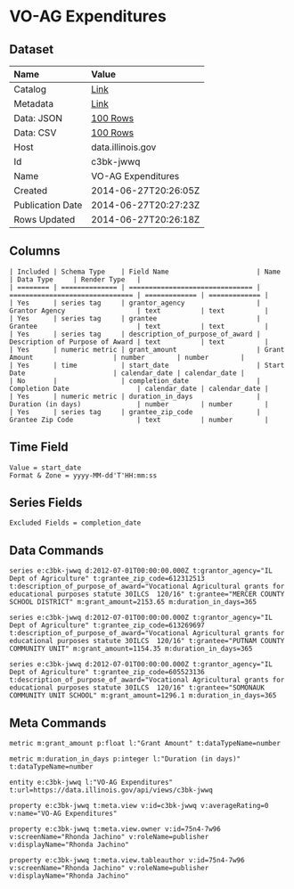 # VO-AG Expenditures

## Dataset

| Name | Value |
| :--- | :---- |
| Catalog | [Link](https://catalog.data.gov/dataset/vo-ag-expenditures-9b3cf) |
| Metadata | [Link](https://data.illinois.gov/api/views/c3bk-jwwq) |
| Data: JSON | [100 Rows](https://data.illinois.gov/api/views/c3bk-jwwq/rows.json?max_rows=100) |
| Data: CSV | [100 Rows](https://data.illinois.gov/api/views/c3bk-jwwq/rows.csv?max_rows=100) |
| Host | data.illinois.gov |
| Id | c3bk-jwwq |
| Name | VO-AG Expenditures |
| Created | 2014-06-27T20:26:05Z |
| Publication Date | 2014-06-27T20:27:23Z |
| Rows Updated | 2014-06-27T20:26:18Z |

## Columns

```ls
| Included | Schema Type    | Field Name                      | Name                            | Data Type     | Render Type   |
| ======== | ============== | =============================== | =============================== | ============= | ============= |
| Yes      | series tag     | grantor_agency                  | Grantor Agency                  | text          | text          |
| Yes      | series tag     | grantee                         | Grantee                         | text          | text          |
| Yes      | series tag     | description_of_purpose_of_award | Description of Purpose of Award | text          | text          |
| Yes      | numeric metric | grant_amount                    | Grant Amount                    | number        | number        |
| Yes      | time           | start_date                      | Start Date                      | calendar_date | calendar_date |
| No       |                | completion_date                 | Completion Date                 | calendar_date | calendar_date |
| Yes      | numeric metric | duration_in_days                | Duration (in days)              | number        | number        |
| Yes      | series tag     | grantee_zip_code                | Grantee Zip Code                | text          | number        |
```

## Time Field

```ls
Value = start_date
Format & Zone = yyyy-MM-dd'T'HH:mm:ss
```

## Series Fields

```ls
Excluded Fields = completion_date
```

## Data Commands

```ls
series e:c3bk-jwwq d:2012-07-01T00:00:00.000Z t:grantor_agency="IL Dept of Agriculture" t:grantee_zip_code=612312513 t:description_of_purpose_of_award="Vocational Agricultural grants for educational purposes statute 30ILCS  120/16" t:grantee="MERCER COUNTY SCHOOL DISTRICT" m:grant_amount=2153.65 m:duration_in_days=365

series e:c3bk-jwwq d:2012-07-01T00:00:00.000Z t:grantor_agency="IL Dept of Agriculture" t:grantee_zip_code=613269697 t:description_of_purpose_of_award="Vocational Agricultural grants for educational purposes statute 30ILCS  120/16" t:grantee="PUTNAM COUNTY COMMUNITY UNIT" m:grant_amount=1154.35 m:duration_in_days=365

series e:c3bk-jwwq d:2012-07-01T00:00:00.000Z t:grantor_agency="IL Dept of Agriculture" t:grantee_zip_code=605523136 t:description_of_purpose_of_award="Vocational Agricultural grants for educational purposes statute 30ILCS  120/16" t:grantee="SOMONAUK COMMUNITY UNIT SCHOOL" m:grant_amount=1296.1 m:duration_in_days=365
```

## Meta Commands

```ls
metric m:grant_amount p:float l:"Grant Amount" t:dataTypeName=number

metric m:duration_in_days p:integer l:"Duration (in days)" t:dataTypeName=number

entity e:c3bk-jwwq l:"VO-AG Expenditures" t:url=https://data.illinois.gov/api/views/c3bk-jwwq

property e:c3bk-jwwq t:meta.view v:id=c3bk-jwwq v:averageRating=0 v:name="VO-AG Expenditures"

property e:c3bk-jwwq t:meta.view.owner v:id=75n4-7w96 v:screenName="Rhonda Jachino" v:roleName=publisher v:displayName="Rhonda Jachino"

property e:c3bk-jwwq t:meta.view.tableauthor v:id=75n4-7w96 v:screenName="Rhonda Jachino" v:roleName=publisher v:displayName="Rhonda Jachino"
```